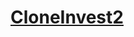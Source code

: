 # [CloneInvest2](https://www.nbcnews.com/health/health-news/mango-salmonella-outbreak-grows-105-sick-us-flna970707)
